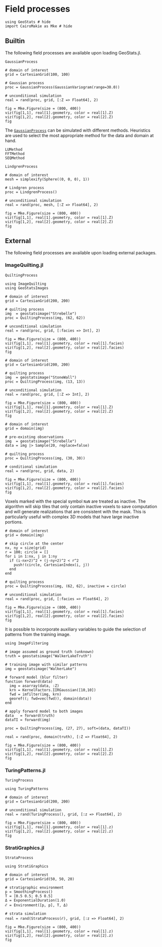# Field processes

```@example fieldprocs
using GeoStats # hide
import CairoMakie as Mke # hide
```

## Builtin

The following field processes are available upon loading GeoStats.jl.

```@docs
GaussianProcess
```

```@example fieldprocs
# domain of interest
grid = CartesianGrid(100, 100)

# Gaussian process
proc = GaussianProcess(GaussianVariogram(range=30.0))

# unconditional simulation
real = rand(proc, grid, [:Z => Float64], 2)

fig = Mke.Figure(size = (800, 400))
viz(fig[1,1], real[1].geometry, color = real[1].Z)
viz(fig[1,2], real[2].geometry, color = real[2].Z)
fig
```

The [`GaussianProcess`](@ref) can be simulated with different methods.
Heuristics are used to select the most appropriate method for the data
and domain at hand.

```@docs
LUMethod
FFTMethod
SEQMethod
```

```@docs
LindgrenProcess
```

```@example fieldprocs
# domain of interest
mesh = simplexify(Sphere((0, 0, 0), 1))

# Lindgren process
proc = LindgrenProcess()

# unconditional simulation
real = rand(proc, mesh, [:Z => Float64], 2)

fig = Mke.Figure(size = (800, 400))
viz(fig[1,1], real[1].geometry, color = real[1].Z)
viz(fig[1,2], real[2].geometry, color = real[2].Z)
fig
```

## External

The following field processes are available upon loading external packages.

### ImageQuilting.jl

```@docs
QuiltingProcess
```

```@example fieldprocs
using ImageQuilting
using GeoStatsImages

# domain of interest
grid = CartesianGrid(200, 200)

# quilting process
img  = geostatsimage("Strebelle")
proc = QuiltingProcess(img, (62, 62))

# unconditional simulation
real = rand(proc, grid, [:facies => Int], 2)

fig = Mke.Figure(size = (800, 400))
viz(fig[1,1], real[1].geometry, color = real[1].facies)
viz(fig[1,2], real[2].geometry, color = real[2].facies)
fig
```

```@example fieldprocs
# domain of interest
grid = CartesianGrid(200, 200)

# quilting process
img  = geostatsimage("StoneWall")
proc = QuiltingProcess(img, (13, 13))

# unconditional simulation
real = rand(proc, grid, [:Z => Int], 2)

fig = Mke.Figure(size = (800, 400))
viz(fig[1,1], real[1].geometry, color = real[1].Z)
viz(fig[1,2], real[2].geometry, color = real[2].Z)
fig
```

```@example fieldprocs
# domain of interest
grid = domain(img)

# pre-existing observations
img  = geostatsimage("Strebelle")
data = img |> Sample(20, replace=false)

# quilting process
proc = QuiltingProcess(img, (30, 30))

# conditional simulation
real = rand(proc, grid, data, 2)

fig = Mke.Figure(size = (800, 400))
viz(fig[1,1], real[1].geometry, color = real[1].facies)
viz(fig[1,2], real[2].geometry, color = real[2].facies)
fig
```

Voxels marked with the special symbol `NaN` are treated as inactive.
The algorithm will skip tiles that only contain inactive voxels to 
save computation and will generate realizations that are consistent
with the mask. This is particularly useful with complex 3D models that 
have large inactive portions.

```@example fieldprocs
# domain of interest
grid = domain(img)

# skip circle at the center
nx, ny = size(grid)
r = 100; circle = []
for i in 1:nx, j in 1:ny
  if (i-nx÷2)^2 + (j-ny÷2)^2 < r^2
    push!(circle, CartesianIndex(i, j))
  end
end

# quilting process
proc = QuiltingProcess(img, (62, 62), inactive = circle)

# unconditional simulation
real = rand(proc, grid, [:facies => Float64], 2)

fig = Mke.Figure(size = (800, 400))
viz(fig[1,1], real[1].geometry, color = real[1].facies)
viz(fig[1,2], real[2].geometry, color = real[2].facies)
fig
```

It is possible to incorporate auxiliary variables to guide the 
selection of patterns from the training image.

```@example fieldprocs
using ImageFiltering

# image assumed as ground truth (unknown)
truth = geostatsimage("WalkerLakeTruth")

# training image with similar patterns
img = geostatsimage("WalkerLake")

# forward model (blur filter)
function forward(data)
  img = asarray(data, :Z)
  krn = KernelFactors.IIRGaussian([10,10])
  fwd = imfilter(img, krn)
  georef((; fwd=vec(fwd)), domain(data))
end

# apply forward model to both images
data   = forward(truth)
dataTI = forward(img)

proc = QuiltingProcess(img, (27, 27), soft=(data, dataTI))

real = rand(proc, domain(truth), [:Z => Float64], 2)

fig = Mke.Figure(size = (800, 400))
viz(fig[1,1], real[1].geometry, color = real[1].Z)
viz(fig[1,2], real[2].geometry, color = real[2].Z)
fig
```

### TuringPatterns.jl

```@docs
TuringProcess
```

```@example fieldprocs
using TuringPatterns

# domain of interest
grid = CartesianGrid(200, 200)

# unconditional simulation
real = rand(TuringProcess(), grid, [:z => Float64], 2)

fig = Mke.Figure(size = (800, 400))
viz(fig[1,1], real[1].geometry, color = real[1].z)
viz(fig[1,2], real[2].geometry, color = real[2].z)
fig
```

### StratiGraphics.jl

```@docs
StrataProcess
```

```@example fieldprocs
using StratiGraphics

# domain of interest
grid = CartesianGrid(50, 50, 20)

# stratigraphic environment
p = SmoothingProcess()
T = [0.5 0.5; 0.5 0.5]
Δ = ExponentialDuration(1.0)
ℰ = Environment([p, p], T, Δ)

# strata simulation
real = rand(StrataProcess(ℰ), grid, [:z => Float64], 2)

fig = Mke.Figure(size = (800, 400))
viz(fig[1,1], real[1].geometry, color = real[1].z)
viz(fig[1,2], real[2].geometry, color = real[2].z)
fig
```

